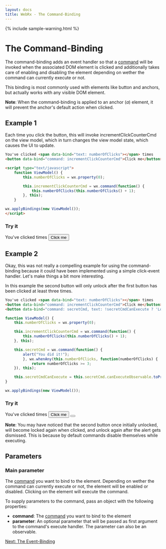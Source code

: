 ```yaml
---
layout: docs
title: WebRx - The Command-Binding
---
```

{% include sample-warning.html %}
# The Command-Binding

The command-binding adds an event handler so that a [command](/docs/commands.html#start) will be invoked when the 
associated DOM element is clicked and additionally takes care of enabling and disabling the element
depending on wether the command can currently execute or not.

This binding is most commonly used with elements like button and anchors, but actually works with any visible DOM element.

**Note**: When the command-binding is applied to an anchor (*a*) element, it will prevent the anchor's default action when clicked.

## Example 1

Each time you click the button, this will invoke incrementClickCounterCmd on the view model, which in turn changes the view model state, which causes the UI to update.

```html
You've clicked <span data-bind="text: numberOfClicks"></span> times
<button data-bind="command: incrementClickCounterCmd">Click me</button>
 ```

```html
<script type="text/javascript">
    function ViewModel() {
        this.numberOfClicks = wx.property(0);

        this.incrementClickCounterCmd = wx.command(function() {
            this.numberOfClicks(this.numberOfClicks() + 1);
        }, this);
    }

wx.applyBindings(new ViewModel());
</script>
```

<div class="panel panel-default" id="command-example1">
	<div class="panel-heading">
    	<h3 class="panel-title">Try it</h3>
  	</div>
	<div class="panel-body">
		<div>
			You've clicked <span data-bind="text: numberOfClicks"></span> times
			<button data-bind="command: incrementClickCounterCmd">Click me</button>
		</div>
	</div>
</div>
  
<script type="text/javascript">
function ViewModel() {
    this.numberOfClicks = wx.property(0);

    this.incrementClickCounterCmd = wx.command(function() {
        this.numberOfClicks(this.numberOfClicks() + 1);
    }, this);
}

wx.applyBindings(new ViewModel(), document.getElementById('command-example1'));
</script>

## Example 2

Okay, this was not really a compelling example for using the command-binding because
it could have been implemented using a simple click-event handler. Let's make things a bit more interesting.

In this example the second button will only unlock after the first button has been clicked
at least three times.

```html
You've clicked <span data-bind="text: numberOfClicks"></span> times
<button data-bind="command: incrementClickCounterCmd">Click me</button>
<button data-bind="command: secretCmd, text: !secretCmdCanExecute ? 'Locked' : 'Unlocked'"></button>
 ```

```javascript
function ViewModel() {
    this.numberOfClicks = wx.property(0);

    this.incrementClickCounterCmd = wx.command(function() {
        this.numberOfClicks(this.numberOfClicks() + 1);
    }, this);

	this.secretCmd = wx.command(function() {
        alert("You did it!");
		}, wx.whenAny(this.numberOfClicks, function(numberOfClicks) { 
			return numberOfClicks >= 3;
	}), this);

	this.secretCmdCanExecute = this.secretCmd.canExecuteObservable.toProperty();
}

wx.applyBindings(new ViewModel());
```

<div class="panel panel-default" id="command-example2">
	<div class="panel-heading">
    	<h3 class="panel-title">Try it</h3>
  	</div>
	<div class="panel-body">
		<div>
			You've clicked <span data-bind="text: numberOfClicks"></span> times
			<button data-bind="command: incrementClickCounterCmd">Click me</button>
			<button data-bind="command: secretCmd, text: !secretCmdCanExecute ? 'Locked' : 'Unlocked'"></button>
		</div>
	</div>
</div>
  
<script type="text/javascript">
function ViewModel() {
    this.numberOfClicks = wx.property(0);

    this.incrementClickCounterCmd = wx.command(function() {
        this.numberOfClicks(this.numberOfClicks() + 1);
    }, this);

	this.secretCmd = wx.command(function() {
        alert("You did it!");
		}, wx.whenAny(this.numberOfClicks, function(numberOfClicks) { 
			return numberOfClicks >= 3;
	}), this);

	this.secretCmdCanExecute = this.secretCmd.canExecuteObservable.toProperty();
}

wx.applyBindings(new ViewModel(), document.getElementById('command-example2'));
</script>

**Note**: You may have noticed that the second button once initially unlocked, will become locked again when clicked,
and unlock again after the alert gets dismissed. This is because by default commands
disable themselves while executing.

## Parameters

### Main parameter

The [command](/docs/commands.html#start) you want to bind to the element. 
Depending on wether the command can currently execute or not, the element will be enabled or disabled.
Clicking on the element will execute the command.

To supply parameters to the command, pass an object with the following properties:

- **command**: The [command](/docs/commands.html#start) you want to bind to the element
- **parameter**: An optional parameter that will be passed as first argument to the command's execute handler.
The parameter can also be an observable.

<a class="next-topic" href="/docs/event-binding.html#start">Next: The Event-Binding</a>